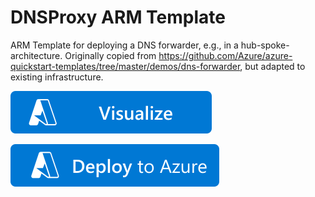 # DNSProxy ARM Template

ARM Template for deploying a DNS forwarder, e.g., in a hub-spoke-architecture. Originally copied from https://github.com/Azure/azure-quickstart-templates/tree/master/demos/dns-forwarder, but adapted to existing infrastructure.

[![Visualize](https://raw.githubusercontent.com/svdHero/azure-dnsproxy-arm-template/main/images/visualizebutton.svg?sanitize=true)](http://armviz.io/#/?load=https%3A%2F%2Fraw.githubusercontent.com%2FsvdHero%2Fazure-dnsproxy-arm-template%2Fazuredeploy.json)

[![Deploy To Azure](https://raw.githubusercontent.com/svdHero/azure-dnsproxy-arm-template/main/images/deploytoazure.svg?sanitize=true)](https://portal.azure.com/#create/Microsoft.Template/uri/https%3A%2F%2Fraw.githubusercontent.com%2FsvdHero%2Fazure-dnsproxy-arm-template%2Fazuredeploy.json)

